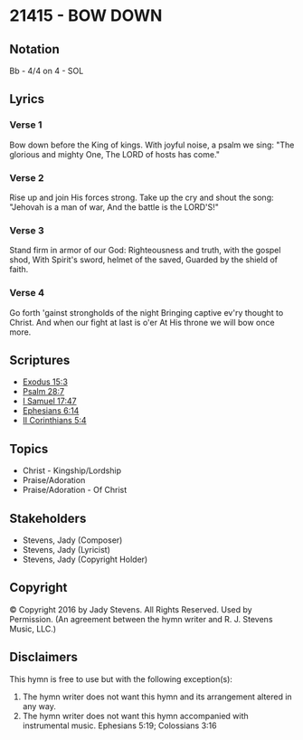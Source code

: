 # 21415 - BOW DOWN

## Notation

Bb - 4/4 on 4 - SOL

## Lyrics

### Verse 1

Bow down before the King of kings. With joyful noise, a psalm we sing: "The glorious and mighty One, The LORD of hosts has come."

### Verse 2

Rise up and join His forces strong. Take up the cry and shout the song: "Jehovah is a man of war, And the battle is the LORD'S!"

### Verse 3

Stand firm in armor of our God: Righteousness and truth, with the gospel shod, With Spirit's sword, helmet of the saved, Guarded by the shield of faith.

### Verse 4

Go forth 'gainst strongholds of the night Bringing captive ev'ry thought to Christ. And when our fight at last is o'er At His throne we will bow once more.


## Scriptures

- [Exodus 15:3](https://www.biblegateway.com/passage/?search=Exodus%2015%3A3)
- [Psalm 28:7](https://www.biblegateway.com/passage/?search=Psalm%2028%3A7)
- [I Samuel 17:47](https://www.biblegateway.com/passage/?search=I%20Samuel%2017%3A47)
- [Ephesians 6:14](https://www.biblegateway.com/passage/?search=Ephesians%206%3A14)
- [II Corinthians 5:4](https://www.biblegateway.com/passage/?search=II%20Corinthians%205%3A4)

## Topics

- Christ - Kingship/Lordship
- Praise/Adoration
- Praise/Adoration - Of Christ

## Stakeholders

- Stevens, Jady (Composer)
- Stevens, Jady (Lyricist)
- Stevens, Jady (Copyright Holder)

## Copyright

© Copyright 2016 by Jady Stevens. All Rights Reserved. Used by Permission.
(An agreement between the hymn writer and R. J. Stevens Music, LLC.)

## Disclaimers

This hymn is free to use but with the following exception(s):
1. The hymn writer does not want this hymn and its arrangement altered in any way.
2. The hymn writer does not want this hymn accompanied with instrumental music.
Ephesians 5:19; Colossians 3:16

